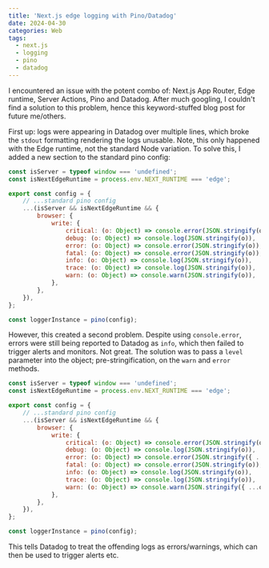 ```yaml
---
title: 'Next.js edge logging with Pino/Datadog'
date: 2024-04-30
categories: Web
tags:
  - next.js
  - logging
  - pino
  - datadog
---
```


I encountered an issue with the potent combo of: Next.js App Router, Edge runtime, Server Actions, Pino and Datadog. After much googling, I couldn't find a solution to this problem, hence this keyword-stuffed blog post for future me/others.

First up: logs were appearing in Datadog over multiple lines, which broke the `stdout` formatting rendering the logs unusable. Note, this only happened with the Edge runtime, not the standard Node variation. To solve this, I added a new section to the standard pino config:

```js
const isServer = typeof window === 'undefined';
const isNextEdgeRuntime = process.env.NEXT_RUNTIME === 'edge';

export const config = {	
    // ...standard pino config
    ...(isServer && isNextEdgeRuntime && {
        browser: {
            write: {
                critical: (o: Object) => console.error(JSON.stringify(o)),
                debug: (o: Object) => console.log(JSON.stringify(o)),
                error: (o: Object) => console.error(JSON.stringify(o)),
                fatal: (o: Object) => console.error(JSON.stringify(o)),
                info: (o: Object) => console.log(JSON.stringify(o)),
                trace: (o: Object) => console.log(JSON.stringify(o)),
                warn: (o: Object) => console.warn(JSON.stringify(o)),
            },
        },
    }),
};

const loggerInstance = pino(config);
```

However, this created a second problem. Despite using `console.error`, errors were still being reported to Datadog as `info`, which then failed to trigger alerts and monitors. Not great. The solution was to pass a `level` parameter into the object; pre-stringification, on the `warn` and `error` methods.

```js
const isServer = typeof window === 'undefined';
const isNextEdgeRuntime = process.env.NEXT_RUNTIME === 'edge';

export const config = {	
    // ...standard pino config
    ...(isServer && isNextEdgeRuntime && {
        browser: {
            write: {
                critical: (o: Object) => console.error(JSON.stringify(o)),
                debug: (o: Object) => console.log(JSON.stringify(o)),
                error: (o: Object) => console.error(JSON.stringify({ ...o, level: 'error' })),
                fatal: (o: Object) => console.error(JSON.stringify(o)),
                info: (o: Object) => console.log(JSON.stringify(o)),
                trace: (o: Object) => console.log(JSON.stringify(o)),
                warn: (o: Object) => console.warn(JSON.stringify({ ...o, level: 'warn' })),
            },
        },
    }),
};

const loggerInstance = pino(config);
```

This tells Datadog to treat the offending logs as errors/warnings, which can then be used to trigger alerts etc.
